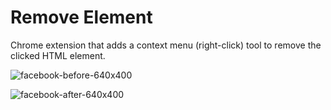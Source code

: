 # Remove Element

Chrome extension that adds a context menu (right-click) tool to remove the
clicked HTML element.

![facebook-before-640x400](https://cloud.githubusercontent.com/assets/5932099/7267085/a5be7fb4-e87a-11e4-9b7f-5f4a52f78d33.png)

![facebook-after-640x400](https://cloud.githubusercontent.com/assets/5932099/7267092/aea8aa6e-e87a-11e4-8a94-c041805953ec.png)
